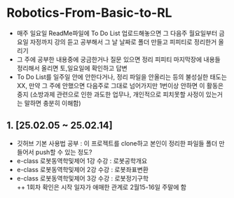 # Robotics-From-Basic-to-RL
- 매주 일요일 ReadMe파일에 To Do List 업로드해놓으면 그 다음주 월요일부터 금요일 자정까지 강의 듣고 공부해서 그 날 날짜로 폴더 만들고 피피티로 정리한거 올리기
- 그 주에 공부한 내용중에 궁금한거나 질문 있으면 정리 피피티 마지막장에 내용들 정리해서 올리면 토,일요일에 확인하고 답변
- To Do List를 일주일 안에 안한다거나, 정리 파일을 안올리는 등의 불성실한 태도는 XX, 만약 그 주에 안했으면 다음주로 그대로 넘어가지만 1번이상 안하면 이 활동은 중지 (소방과제 관련으로 인한 과도한 업무나, 개인적으로 피치못할 사정이 있는거는 말하면 충분히 이해함)

## 1. [25.02.05 ~ 25.02.14]
- 깃허브 기본 사용법 공부 : 이 프로젝트를 clone하고 본인이 정리한 파일들 폴더 만들어서 push할 수 있는 정도?
- e-class 로봇동역학및제어 1강 수강 : 로봇공학개요
- e-class 로봇동역학및제어 2강 수강 : 로봇좌표변환
- e-class 로봇동역학및제어 3강 수강 : 로봇정기구학 <br>
++ 1회차 확인은 시작 일자가 애매한 관계로 2월15-16일 주말에 함
